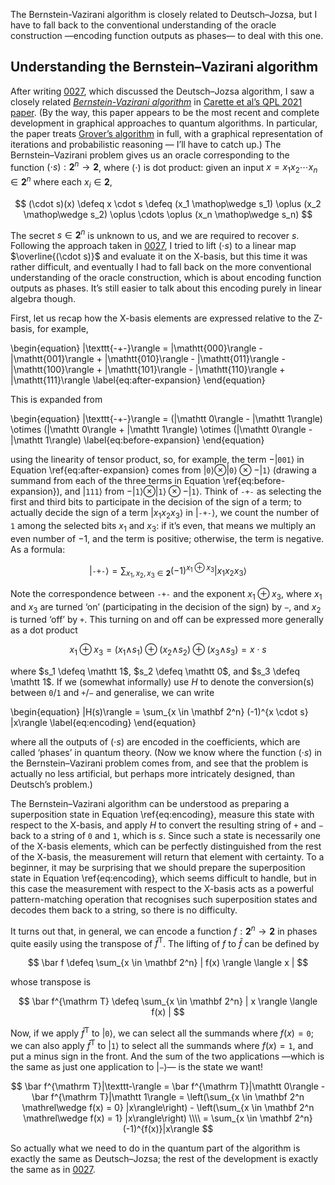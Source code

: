 The Bernstein-Vazirani algorithm is closely related to Deutsch–Jozsa, but I have to fall back to the conventional understanding of the oracle construction —encoding function outputs as phases— to deal with this one.

## Understanding the Bernstein–Vazirani algorithm

After writing [0027](/blog/0027/), which discussed the Deutsch–Jozsa algorithm, I saw a closely related [*Bernstein-Vazirani algorithm*](https://en.wikipedia.org/wiki/Bernstein–Vazirani_algorithm) in [Carette et al’s QPL 2021 paper](https://doi.org/10.4204/EPTCS.343.10).
(By the way, this paper appears to be the most recent and complete development in graphical approaches to quantum algorithms.
In particular, the paper treats [Grover’s algorithm](https://en.wikipedia.org/wiki/Grover's_algorithm) in full, with a graphical representation of iterations and probabilistic reasoning — I’ll have to catch up.)
The Bernstein–Vazirani problem gives us an oracle corresponding to the function $(\cdot s) : \mathbf 2^n \to \mathbf 2$, where $(\cdot)$ is dot product:
given an input $x = x_1 x_2 \cdots x_n \in \mathbf 2^n$ where each $x_i \in \mathbf 2$,

$$ (\cdot s)(x) \defeq x \cdot s \defeq (x_1 \mathop\wedge s_1) \oplus (x_2 \mathop\wedge s_2) \oplus \cdots \oplus (x_n \mathop\wedge s_n) $$

The secret $s \in \mathbf 2^n$ is unknown to us, and we are required to recover $s$.
Following the approach taken in [0027](/blog/0027/), I tried to lift $(\cdot s)$ to a linear map $\overline{(\cdot s)}$ and evaluate it on the X-basis, but this time it was rather difficult, and eventually I had to fall back on the more conventional understanding of the oracle construction, which is about encoding function outputs as phases.
It’s still easier to talk about this encoding purely in linear algebra though.

First, let us recap how the X-basis elements are expressed relative to the Z-basis, for example,

\begin{equation}
|\texttt{-+-}\rangle = |\mathtt{000}\rangle - |\mathtt{001}\rangle + |\mathtt{010}\rangle - |\mathtt{011}\rangle - |\mathtt{100}\rangle + |\mathtt{101}\rangle - |\mathtt{110}\rangle + |\mathtt{111}\rangle
\label{eq:after-expansion}
\end{equation}

This is expanded from

\begin{equation}
|\texttt{-+-}\rangle = (|\mathtt 0\rangle - |\mathtt 1\rangle) \otimes (|\mathtt 0\rangle + |\mathtt 1\rangle) \otimes (|\mathtt 0\rangle - |\mathtt 1\rangle)
\label{eq:before-expansion}
\end{equation}

using the linearity of tensor product, so, for example, the term $-|\mathtt{001}\rangle$ in Equation \ref{eq:after-expansion} comes from $|\mathtt 0\rangle \otimes |\mathtt 0\rangle \otimes -|\mathtt 1\rangle$ (drawing a summand from each of the three terms in Equation \ref{eq:before-expansion}), and $|\mathtt{111}\rangle$ from $-|\mathtt 1\rangle \otimes |\mathtt 1\rangle \otimes -|\mathtt 1\rangle$.
Think of $\texttt{-+-}$ as selecting the first and third bits to participate in the decision of the sign of a term; to actually decide the sign of a term $|x_1 x_2 x_3\rangle$ in $|\texttt{-+-}\rangle$, we count the number of $\mathtt 1$ among the selected bits $x_1$ and $x_3$: if it’s even, that means we multiply an even number of $-1$, and the term is positive; otherwise, the term is negative.
As a formula:

$$ |\texttt{-+-}\rangle = \sum_{x_1, x_2, x_3 \in \mathbf 2} (-1)^{x_1 \oplus x_3} |x_1 x_2 x_3\rangle $$

Note the correspondence between $\texttt{-+-}$ and the exponent $x_1 \oplus x_3$, where $x_1$ and $x_3$ are turned ‘on’ (participating in the decision of the sign) by $\texttt-$, and $x_2$ is turned ‘off’ by $\texttt+$.
This turning on and off can be expressed more generally as a dot product

$$ x_1 \oplus x_3 = (x_1 \mathop\wedge s_1) \oplus (x_2 \mathop\wedge s_2) \oplus (x_3 \mathop\wedge s_3) = x \cdot s $$

where $s_1 \defeq \mathtt 1$, $s_2 \defeq \mathtt 0$, and $s_3 \defeq \mathtt 1$.
If we (somewhat informally) use $H$ to denote the conversion(s) between $\mathtt 0$/$\mathtt 1$ and $\texttt +$/$\texttt -$ and generalise, we can write

\begin{equation}
|H(s)\rangle = \sum_{x \in \mathbf 2^n} (-1)^{x \cdot s} |x\rangle
\label{eq:encoding}
\end{equation}

where all the outputs of $(\cdot s)$ are encoded in the coefficients, which are called ‘phases’ in quantum theory.
(Now we know where the function $(\cdot s)$ in the Bernstein–Vazirani problem comes from, and see that the problem is actually no less artificial, but perhaps more intricately designed, than Deutsch’s problem.)

The Bernstein–Vazirani algorithm can be understood as preparing a superposition state in Equation \ref{eq:encoding}, measure this state with respect to the X-basis, and apply $H$ to convert the resulting string of $\texttt +$ and $\texttt -$ back to a string of $\mathtt 0$ and $\mathtt 1$, which is $s$.
Since such a state is necessarily one of the X-basis elements, which can be perfectly distinguished from the rest of the X-basis, the measurement will return that element with certainty.
To a beginner, it may be surprising that we should prepare the superposition state in Equation \ref{eq:encoding}, which seems difficult to handle, but in this case the measurement with respect to the X-basis acts as a powerful pattern-matching operation that recognises such superposition states and decodes them back to a string, so there is no difficulty.

It turns out that, in general, we can encode a function $f : \mathbf 2^n \to \mathbf 2$ in phases quite easily using the transpose of $\bar f^{\mathrm T}$.
The lifting of $f$ to $\bar f$ can be defined by

$$ \bar f \defeq \sum_{x \in \mathbf 2^n} | f(x) \rangle \langle x | $$

whose transpose is

$$ \bar f^{\mathrm T} \defeq \sum_{x \in \mathbf 2^n} | x \rangle \langle f(x) | $$

Now, if we apply $\bar f^{\mathrm T}$ to $|\mathtt 0\rangle$, we can select all the summands where $f(x) = \mathtt 0$; we can also apply $\bar f^{\mathrm T}$ to $|\mathtt 1\rangle$ to select all the summands where $f(x) = \mathtt 1$, and put a minus sign in the front.
And the sum of the two applications —which is the same as just one application to $|\texttt-\rangle$— is the state we want!

$$ \bar f^{\mathrm T}|\texttt-\rangle
= \bar f^{\mathrm T}|\mathtt 0\rangle - \bar f^{\mathrm T}|\mathtt 1\rangle
= \left(\sum_{x \in \mathbf 2^n \mathrel\wedge f(x) = 0} |x\rangle\right) - \left(\sum_{x \in \mathbf 2^n \mathrel\wedge f(x) = 1} |x\rangle\right) \\\\
= \sum_{x \in \mathbf 2^n} (-1)^{f(x)}|x\rangle $$

So actually what we need to do in the quantum part of the algorithm is exactly the same as Deutsch–Jozsa; the rest of the development is exactly the same as in [0027](/blog/0027/).
